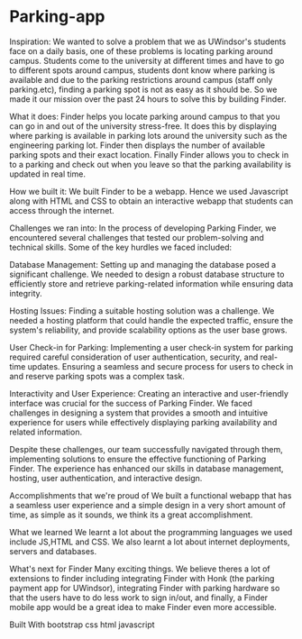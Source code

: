 # Parking-app
Inspiration: 
We wanted to solve a problem that we as UWindsor's students face on a daily basis, one of these problems is locating parking around campus. Students come to the university at different times and have to go to different spots around campus, students dont know where parking is available and due to the parking restrictions around campus (staff only parking.etc), finding a parking spot is not as easy as it should be. So we made it our mission over the past 24 hours to solve this by building Finder.

What it does: 
Finder helps you locate parking around campus to that you can go in and out of the university stress-free. It does this by displaying where parking is available in parking lots around the university such as the engineering parking lot. Finder then displays the number of available parking spots and their exact location. Finally Finder allows you to check in to a parking and check out when you leave so that the parking availability is updated in real time.

How we built it: 
We built Finder to be a webapp. Hence we used Javascript along with HTML and CSS to obtain an interactive webapp that students can access through the internet.

Challenges we ran into: 
In the process of developing Parking Finder, we encountered several challenges that tested our problem-solving and technical skills. Some of the key hurdles we faced included:

Database Management: Setting up and managing the database posed a significant challenge. We needed to design a robust database structure to efficiently store and retrieve parking-related information while ensuring data integrity.

Hosting Issues: Finding a suitable hosting solution was a challenge. We needed a hosting platform that could handle the expected traffic, ensure the system's reliability, and provide scalability options as the user base grows.

User Check-in for Parking: Implementing a user check-in system for parking required careful consideration of user authentication, security, and real-time updates. Ensuring a seamless and secure process for users to check in and reserve parking spots was a complex task.

Interactivity and User Experience: Creating an interactive and user-friendly interface was crucial for the success of Parking Finder. We faced challenges in designing a system that provides a smooth and intuitive experience for users while effectively displaying parking availability and related information.

Despite these challenges, our team successfully navigated through them, implementing solutions to ensure the effective functioning of Parking Finder. The experience has enhanced our skills in database management, hosting, user authentication, and interactive design.

Accomplishments that we're proud of
We built a functional webapp that has a seamless user experience and a simple design in a very short amount of time, as simple as it sounds, we think its a great accomplishment.

What we learned
We learnt a lot about the programming languages we used include JS,HTML and CSS. We also learnt a lot about internet deployments, servers and databases.

What's next for Finder
Many exciting things. We believe theres a lot of extensions to finder including integrating Finder with Honk (the parking payment app for UWindsor), integrating Finder with parking hardware so that the users have to do less work to sign in/out, and finally, a Finder mobile app would be a great idea to make Finder even more accessible.

Built With
bootstrap
css
html
javascript
